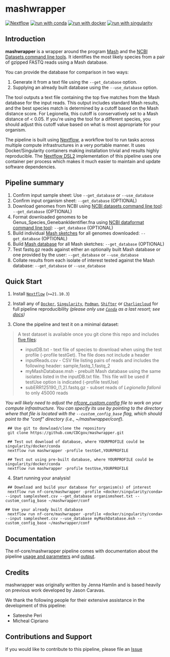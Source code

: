# mashwrapper

[![Nextflow](https://img.shields.io/badge/nextflow%20DSL2-%E2%89%A521.10.3-23aa62.svg?labelColor=000000)](https://www.nextflow.io/)
[![run with conda](http://img.shields.io/badge/run%20with-conda-3EB049?labelColor=000000&logo=anaconda)](https://docs.conda.io/en/latest/)
[![run with docker](https://img.shields.io/badge/run%20with-docker-0db7ed?labelColor=000000&logo=docker)](https://www.docker.com/)
[![run with singularity](https://img.shields.io/badge/run%20with-singularity-1d355c.svg?labelColor=000000)](https://sylabs.io/docs/)

## Introduction

**mashwrapper** is a wrapper around the program [Mash](https://mash.readthedocs.io/en/latest/) and the [NCBI Datasets command line tools](https://www.ncbi.nlm.nih.gov/datasets/docs/v1/download-and-install/). It identifies the most likely species from a pair of gzipped FASTQ reads using a Mash database. 

You can provide the database for comparison in two ways:
1. Generate it from a text file using the `--get_database` option.
2. Supplying an already built database using the `--use_database` option.

The tool outputs a text file containing the top five matches from the Mash database for the input reads. This output includes standard Mash results, and the best species match is determined by a cutoff based on the Mash distance score. For Legionella, this cutoff is conservatively set to a Mash distance of < 0.05. If you're using the tool for a different species, you should adjust this cutoff value based on what is most appropriate for your organism.

The pipeline is built using [Nextflow](https://www.nextflow.io), a workflow tool to run tasks across multiple compute infrastructures in a very portable manner. It uses Docker/Singularity containers making installation trivial and results highly reproducible. The [Nextflow DSL2](https://www.nextflow.io/docs/latest/dsl2.html) implementation of this pipeline uses one container per process which makes it much easier to maintain and update software dependencies. 

## Pipeline summary

1. Confirm input sample sheet: Use `--get_database` or `--use_database`
2. Confirm input organism sheet: `--get_database` (OPTIONAL)
3. Download genomes from NCBI using [NCBI datasets command line tool](https://www.ncbi.nlm.nih.gov/datasets/): `--get_database` (OPTIONAL)
4. Format downloaded genomes to be Genus_Species_GenebankIdentifier.fna using [NCBI dataformat command line tool](https://www.ncbi.nlm.nih.gov/datasets/docs/v1/quickstarts/command-line-tools/#install-using-curl): `--get_database` (OPTIONAL)
5. Build individual [Mash sketches](https://mash.readthedocs.io/en/latest/) for all genomes downloaded: `--get_database` (OPTIONAL)
6. Build [Mash database](https://mash.readthedocs.io/en/latest/) for all Mash sketches: `--get_database` (OPTIONAL)
7. Test fastq.gz reads against either an optionally built Mash database or one provided by the user: `--get_database` or `--use_database`
8. Collate results from each isolate of interest tested against the Mash database: `--get_database` or `--use_database`

## Quick Start

1. Install [`Nextflow`](https://www.nextflow.io/docs/latest/getstarted.html#installation) (`>=21.10.3`)

2. Install any of [`Docker`](https://docs.docker.com/engine/installation/), [`Singularity`](https://www.sylabs.io/guides/3.0/user-guide/), [`Podman`](https://podman.io/), [`Shifter`](https://nersc.gitlab.io/development/shifter/how-to-use/) or [`Charliecloud`](https://hpc.github.io/charliecloud/) for full pipeline reproducibility _(please only use [`Conda`](https://conda.io/miniconda.html) as a last resort; see [docs](https://nf-co.re/usage/configuration#basic-configuration-profiles))_

3. Clone the pipeline and test it on a minimal dataset:

 >  A test dataset is available once you git clone this repo and includes [five files](https://github.com/jennahamlin/mashwrapper/tree/main/test-data):
 > - inputDB.txt - text file of species to download when using the test profile (-profile testGet). The file does  not include a header
 > - inputReads.csv - CSV file listing pairs of reads and includes the following header: sample,fastq_1,fastq_2
 > - myMashDatabase.msh - prebuilt Mash database using the same isolates listed in the inputDB.txt file. This file will be used if testUse option is indicated (-profile testUse)
 > - subERR125190_(1,2).fastq.gz - subset reads of *Legionella fallonii* to only 45000 reads

*You will likely need to adjust the [nfcore_custom.config](https://github.com/CDCgov/mashwrapper/blob/main/conf/nfcore_custom.config) file to work on your compute infrastructure. You can specify its use by pointing to the directory where that file is located with the `--custom_config_base` flag, which should point to the "conf" directory (i.e., ~/mashwrapper/conf).*

   ```console
    ## Use git to donwload/clone the repository 
    git clone https://github.com/CDCgov/mashwrapper.git

    ## Test out download of database, where YOURPROFILE could be singularity/docker/conda
    nextflow run mashwrapper -profile testGet,YOURPROFILE
    
    ## Test out using pre-built database, where YOURPROFILE could be singularity/docker/conda
    nextflow run mashwrapper -profile testUse,YOURPROFILE 
   ```
   
4. Start running your analysis!

  ```console
   ## Download and build your database for organism(s) of interest
   nextflow run nf-core/mashwrapper -profile <docker/singularity/conda> --input samplesheet.csv --get_database organismsheet.txt --custom_config_base ~/mashwrapper/conf

  ## Use your already built database
   nextflow run nf-core/mashwrapper -profile <docker/singularity/conda> --input samplesheet.csv --use_database myMashDatabase.msh --custom_config_base ~/mashwrapper/conf
  ```

## Documentation

The nf-core/mashwrapper pipeline comes with documentation about the pipeline [usage and parameters](https://github.com/CDCgov/mashwrapper/blob/main/docs/usage.md) and [output](https://github.com/CDCgov/mashwrapper/blob/main/docs/output.md).

## Credits

mashwrapper was originally written by Jenna Hamlin and is based heavily on previous work developed by Jason Caravas.

We thank the following people for their extensive assistance in the development of this pipeline:

- Sateeshe Peri
- Micheal Cipriano

## Contributions and Support

If you would like to contribute to this pipeline, please file an [Issue](https://github.com/CDCgov/mashwrapper/issues)
